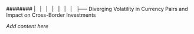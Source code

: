 ######## |   |   |   |   |   |   |   ├── Diverging Volatility in Currency Pairs and Impact on Cross-Border Investments

*Add content here*